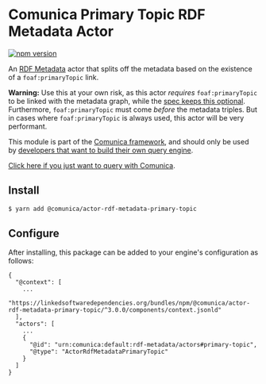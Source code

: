# Comunica Primary Topic RDF Metadata Actor

[![npm version](https://badge.fury.io/js/%40comunica%2Factor-rdf-metadata-primary-topic.svg)](https://www.npmjs.com/package/@comunica/actor-rdf-metadata-primary-topic)

An [RDF Metadata](https://github.com/comunica/comunica/tree/master/packages/bus-rdf-metadata) actor that
splits off the metadata based on the existence of a `foaf:primaryTopic` link.

**Warning:** Use this at your own risk, as this actor _requires_ `foaf:primaryTopic` to be linked with the metadata graph,
while the [spec keeps this optional](https://www.hydra-cg.com/spec/latest/triple-pattern-fragments/).
Furthermore, `foaf:primaryTopic` must come _before_ the metadata triples.
But in cases where `foaf:primaryTopic` is always used, this actor will be very performant.

This module is part of the [Comunica framework](https://github.com/comunica/comunica),
and should only be used by [developers that want to build their own query engine](https://comunica.dev/docs/modify/).

[Click here if you just want to query with Comunica](https://comunica.dev/docs/query/).

## Install

```bash
$ yarn add @comunica/actor-rdf-metadata-primary-topic
```

## Configure

After installing, this package can be added to your engine's configuration as follows:
```text
{
  "@context": [
    ...
    "https://linkedsoftwaredependencies.org/bundles/npm/@comunica/actor-rdf-metadata-primary-topic/^3.0.0/components/context.jsonld"  
  ],
  "actors": [
    ...
    {
      "@id": "urn:comunica:default:rdf-metadata/actors#primary-topic",
      "@type": "ActorRdfMetadataPrimaryTopic"
    }
  ]
}
```
